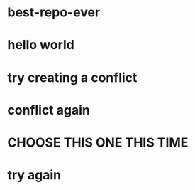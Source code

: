 # best-repo-ever
# hello world
# try creating a conflict
# conflict again
# CHOOSE THIS ONE THIS TIME
# try again